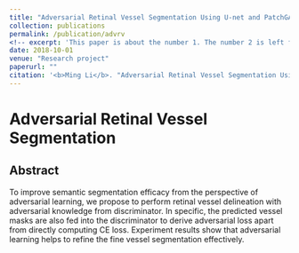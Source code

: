 ```yaml
---
title: "Adversarial Retinal Vessel Segmentation Using U-net and PatchGAN"
collection: publications
permalink: /publication/advrv
<!-- excerpt: 'This paper is about the number 1. The number 2 is left for future work.' -->
date: 2018-10-01
venue: "Research project"
paperurl: ""
citation: '<b>Ming Li</b>. "Adversarial Retinal Vessel Segmentation Using U-net and PatchGAN". Research porject. UNC at Chapel Hill, Chapel Hill, NC. 2018.'
---
```

# Adversarial Retinal Vessel Segmentation
## Abstract
To improve semantic segmentation efficacy from the perspective of adversarial learning, we propose to perform retinal vessel delineation with adversarial knowledge from discriminator. In specific, the predicted vessel masks are also fed into the discriminator to derive adversarial loss apart from directly computing CE loss. Experiment results show that adversarial learning helps to refine the fine vessel segmentation effectively.
